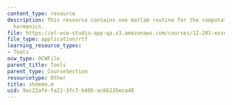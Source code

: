 ```yaml
---
content_type: resource
description: This resource contains one matlab routine for the computation of spherical
  harmonics.
file: https://ol-ocw-studio-app-qa.s3.amazonaws.com/courses/12-201-essentials-of-geophysics-fall-2004/9ac22afefa223fc7b405ac66235eca48_shdemo.m
file_type: application/rtf
learning_resource_types:
- Tools
ocw_type: OCWFile
parent_title: Tools
parent_type: CourseSection
resourcetype: Other
title: shdemo.m
uid: 9ac22afe-fa22-3fc7-b405-ac66235eca48
---
```

